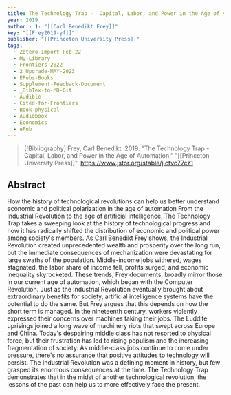```yaml
---
title: The Technology Trap -  Capital, Labor, and Power in the Age of Automation
year: 2019
author - 1: "[[Carl Benedikt Frey]]"
key: "[[Frey2019-yf]]"
publisher: "[[Princeton University Press]]"
tags:
  - Zotero-Import-Feb-22
  - My-Library
  - Frontiers-2022
  - 2_Upgrade-MAY-2023
  - EPubs-Books
  - Supplement-Feedback-Document
  - _BibTex-to-MD-Git
  - Audible
  - Cited-for-Frontiers
  - Book-physical
  - Audiobook
  - Economics
  - ePub
---
```


> [!Bibliography]
> Frey, Carl Benedikt. 2019. “The Technology Trap -  Capital, Labor, and Power in the Age of Automation.” "[[Princeton University Press]]". https://www.jstor.org/stable/j.ctvc77cz1

## Abstract
How the history of technological revolutions can help us better understand economic and political polarization in the age of automation From the Industrial Revolution to the age of artificial intelligence, The Technology Trap takes a sweeping look at the history of technological progress and how it has radically shifted the distribution of economic and political power among society's members. As Carl Benedikt Frey shows, the Industrial Revolution created unprecedented wealth and prosperity over the long run, but the immediate consequences of mechanization were devastating for large swaths of the population. Middle-income jobs withered, wages stagnated, the labor share of income fell, profits surged, and economic inequality skyrocketed. These trends, Frey documents, broadly mirror those in our current age of automation, which began with the Computer Revolution. Just as the Industrial Revolution eventually brought about extraordinary benefits for society, artificial intelligence systems have the potential to do the same. But Frey argues that this depends on how the short term is managed. In the nineteenth century, workers violently expressed their concerns over machines taking their jobs. The Luddite uprisings joined a long wave of machinery riots that swept across Europe and China. Today's despairing middle class has not resorted to physical force, but their frustration has led to rising populism and the increasing fragmentation of society. As middle-class jobs continue to come under pressure, there's no assurance that positive attitudes to technology will persist. The Industrial Revolution was a defining moment in history, but few grasped its enormous consequences at the time. The Technology Trap demonstrates that in the midst of another technological revolution, the lessons of the past can help us to more effectively face the present.